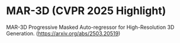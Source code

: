 # MAR-3D (CVPR 2025 Highlight) 
MAR-3D Progressive Masked Auto-regressor for High-Resolution 3D Generation. (https://arxiv.org/abs/2503.20519)
